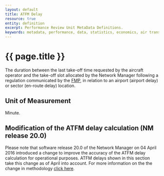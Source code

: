 ```yaml
---
layout: default
title: ATFM Delay
resource: true
entity: definition
excerpt: Performance Review Unit MetaData Definitions.
keywords: metadata, performance, data, statistics, economics, air transport, flights, europe, cost efficiency
---
```

# {{ page.title }}

The duration between the last take-off time requested by the aircraft operator
and the take-off slot allocated by the Network Manager following a regulation
communicated by the [FMP](/references/definition/fmp.html), in relation to an
airport (airport delay) or sector (en-route delay) location.


## Unit of Measurement

Minute.

## Modification of the ATFM delay calculation (NM release 20.0)
Please note that software release 20.0 of the Network Manager on 04 April 2016 introduced a change to improve the accuracy of the ATFM delay calculation for operational purposes.
ATFM delays shown in this section take this change as of April into account. For more information on the the change in methodology <a href="{{site.url}}/references/methodology/ATFM_delay_calculation.html">click here</a>. 